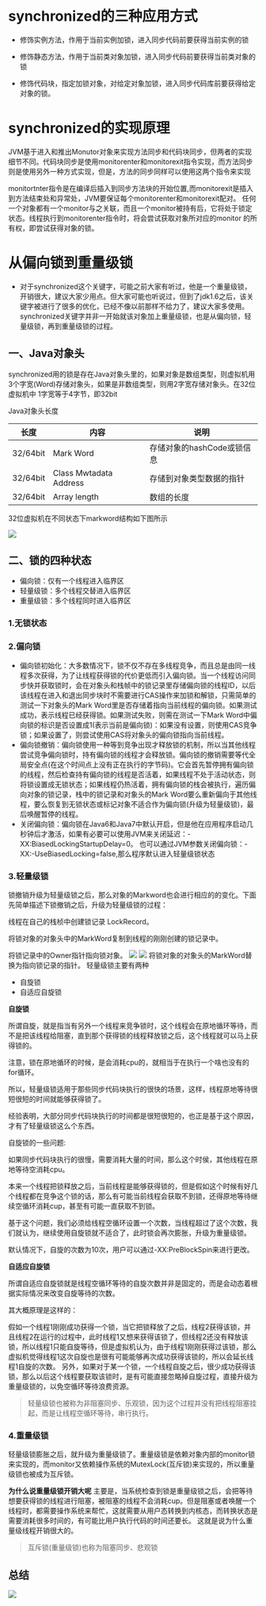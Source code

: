 # synchronized的三种应用方式
* 修饰实例方法，作用于当前实例加锁，进入同步代码前要获得当前实例的锁

* 修饰静态方法，作用于当前类对象加锁，进入同步代码前要获得当前类对象的锁

* 修饰代码块，指定加锁对象，对给定对象加锁，进入同步代码库前要获得给定对象的锁。

# synchronized的实现原理
JVM基于进入和推出Monutor对象来实现方法同步和代码块同步，但两者的实现细节不同。代码块同步是使用monitorenter和monitorexit指令实现，而方法同步
则是使用另外一种方式实现，但是，方法的同步同样可以使用这两个指令来实现

monitortnter指令是在编译后插入到同步方法块的开始位置,而monitorexit是插入到方法结束处和异常处，JVM要保证每个monitorenter和monitorexit配对。
任何一个对象都有一个monitor与之关联，而且一个monitor被持有后，它将处于锁定状态。线程执行到monitorenter指令时，将会尝试获取对象所对应的monitor
的所有权，即尝试获得对象的锁。

# 从偏向锁到重量级锁
+ 对于synchronized这个关键字，可能之前大家有听过，他是一个重量级锁，开销很大，建议大家少用点。但大家可能也听说过，但到了jdk1.6之后，该关键字被进行了很多的优化，已经不像以前那样不给力了，建议大家多使用。synchronized关键字并非一开始就该对象加上重量级锁，也是从偏向锁，轻量级锁，再到重量级锁的过程。
## 一、Java对象头
synchronized用的锁是存在Java对象头里的，如果对象是数组类型，则虚拟机用3个字宽(Word)存储对象头，如果是非数组类型，则用2字宽存储对象头。在32位虚拟机中
1字宽等于4字节，即32bit

Java对象头长度

长度|内容|说明
---|---|---
32/64bit|Mark Word|存储对象的hashCode或锁信息
32/64bit|Class Mwtadata Address|存储到对象类型数据的指针
32/64bit|Array length|数组的长度

32位虚拟机在不同状态下markword结构如下图所示

![](http://m.qpic.cn/psb?/V12X9A3m33wlIQ/gC8TOWegaWUScg.WZMCuce1ZZKDeIt1H.oAksycV5P0!/b/dFcAAAAAAAAA&bo=nQMvAZ0DLwEDCSw!&rf=viewer_4)

## 二、锁的四种状态
+ 偏向锁：仅有一个线程进入临界区
+ 轻量级锁：多个线程交替进入临界区
+ 重量级锁：多个线程同时进入临界区
### 1.无锁状态
### 2.偏向锁
+ 偏向锁初始化：大多数情况下，锁不仅不存在多线程竞争，而且总是由同一线程多次获得，为了让线程获得锁的代价更低而引入偏向锁。当一个线程访问同步快并获取锁时，会在对象头和栈帧中的锁记录里存储偏向锁的线程ID，以后该线程在进入和退出同步块时不需要进行CAS操作来加锁和解锁，只需简单的测试一下对象头的Mark Word里是否存储着指向当前线程的偏向锁。如果测试成功，表示线程已经获得锁。如果测试失败，则需在测试一下Mark Word中偏向锁的标识是否设置成1(表示当前是偏向锁)：如果没有设置，则使用CAS竞争锁；如果设置了，则尝试使用CAS将对象头的偏向锁指向当前线程。
+ 偏向锁撤销：偏向锁使用一种等到竞争出现才释放锁的机制，所以当其他线程尝试竞争偏向锁时，持有偏向锁的线程才会释放锁。偏向锁的撤销需要等代全局安全点(在这个时间点上没有正在执行的字节码)。它会首先暂停拥有偏向锁的线程，然后检查持有偏向锁的线程是否活着，如果线程不处于活动状态，则将锁设置成无锁状态；如果线程仍热活着，拥有偏向锁的栈会被执行，遍历偏向对象的锁记录，栈中的锁记录和对象头的Mark Word要么重新偏向于其他线程，要么恢复到无锁状态或标记对象不适合作为偏向锁(升级为轻量级锁)，最后唤醒暂停的线程。
+ 关闭偏向锁：偏向锁在Java6和Java7中默认开启，但是他在应用程序启动几秒钟后才激活，如果有必要可以使用JVM来关闭延迟：-XX:BiasedLockingStartupDelay=0。
也可以通过JVM参数关闭偏向锁：-XX:-UseBiasedLocking=false,那么程序默认进入轻量级锁状态
### 3.轻量级锁
锁撤销升级为轻量级锁之后，那么对象的Markword也会进行相应的的变化。下面先简单描述下锁撤销之后，升级为轻量级锁的过程：

线程在自己的栈桢中创建锁记录 LockRecord。

将锁对象的对象头中的MarkWord复制到线程的刚刚创建的锁记录中。

将锁记录中的Owner指针指向锁对象。
![](http://m.qpic.cn/psb?/V12X9A3m33wlIQ/e4wSm4oYf*sJS2H6sEky4Cme2Ia4YAnELQg3zSJfjvg!/b/dFMBAAAAAAAA&bo=0QJYAdECWAEDCSw!&rf=viewer_4)
![](http://m.qpic.cn/psb?/V12X9A3m33wlIQ/ZiFvdlZ4yGmcaK.VmlXTwS3ZudhLDcIwUBXvVS56IVY!/b/dEkBAAAAAAAA&bo=JQJXASUCVwEDCSw!&rf=viewer_4)
将锁对象的对象头的MarkWord替换为指向锁记录的指针。
轻量级锁主要有两种
+ 自旋锁
+ 自适应自旋锁

**自旋锁** 

所谓自旋，就是指当有另外一个线程来竞争锁时，这个线程会在原地循环等待，而不是把该线程给阻塞，直到那个获得锁的线程释放锁之后，这个线程就可以马上获得锁的。

注意，锁在原地循环的时候，是会消耗cpu的，就相当于在执行一个啥也没有的for循环。

所以，轻量级锁适用于那些同步代码块执行的很快的场景，这样，线程原地等待很短很短的时间就能够获得锁了。

经验表明，大部分同步代码块执行的时间都是很短很短的，也正是基于这个原因，才有了轻量级锁这么个东西。

自旋锁的一些问题:

如果同步代码块执行的很慢，需要消耗大量的时间，那么这个时侯，其他线程在原地等待空消耗cpu。

本来一个线程把锁释放之后，当前线程是能够获得锁的，但是假如这个时候有好几个线程都在竞争这个锁的话，那么有可能当前线程会获取不到锁，还得原地等待继续空循环消耗cup，甚至有可能一直获取不到锁。

基于这个问题，我们必须给线程空循环设置一个次数，当线程超过了这个次数，我们就认为，继续使用自旋锁就不适合了，此时锁会再次膨胀，升级为重量级锁。

默认情况下，自旋的次数为10次，用户可以通过-XX:PreBlockSpin来进行更改。

**自适应自旋锁**

所谓自适应自旋锁就是线程空循环等待的自旋次数并非是固定的，而是会动态着根据实际情况来改变自旋等待的次数。

其大概原理是这样的：

假如一个线程1刚刚成功获得一个锁，当它把锁释放了之后，线程2获得该锁，并且线程2在运行的过程中，此时线程1又想来获得该锁了，但线程2还没有释放该锁，所以线程1只能自旋等待，但是虚拟机认为，由于线程1刚刚获得过该锁，那么虚拟机觉得线程1这次自旋也是很有可能能够再次成功获得该锁的，所以会延长线程1自旋的次数。
另外，如果对于某一个锁，一个线程自旋之后，很少成功获得该锁，那么以后这个线程要获取该锁时，是有可能直接忽略掉自旋过程，直接升级为重量级锁的，以免空循环等待浪费资源。

>轻量级锁也被称为非阻塞同步、乐观锁，因为这个过程并没有把线程阻塞挂起，而是让线程空循环等待，串行执行。
### 4.重量级锁
轻量级锁膨胀之后，就升级为重量级锁了。重量级锁是依赖对象内部的monitor锁来实现的，而monitor又依赖操作系统的MutexLock(互斥锁)来实现的，所以重量级锁也被成为互斥锁。

**为什么说重量级锁开销大呢**
主要是，当系统检查到锁是重量级锁之后，会把等待想要获得锁的线程进行阻塞，被阻塞的线程不会消耗cup。但是阻塞或者唤醒一个线程时，都需要操作系统来帮忙，这就需要从用户态转换到内核态，而转换状态是需要消耗很多时间的，有可能比用户执行代码的时间还要长。
这就是说为什么重量级线程开销很大的。

>互斥锁(重量级锁)也称为阻塞同步、悲观锁
## 总结
![](http://r.photo.store.qq.com/psb?/V12X9A3m33wlIQ/q1M*CqvfhHB9aYG9tQ3U0OuVcGWQgYEHCI3iYD0rbd0!/r/dDEBAAAAAAAA)
